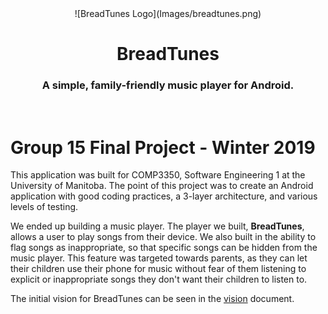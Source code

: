 <div align="center">
    ![BreadTunes Logo](Images/breadtunes.png)
</div>
<div align="center">
    <h1>BreadTunes</h1>
    <h3>A simple, family-friendly music player for Android.</h3>
</div>
<br/>


# Group 15 Final Project - Winter 2019

This application was built for COMP3350, Software Engineering 1 at the University of Manitoba. The point of this project was to create an Android application with good coding practices, a 3-layer architecture, and various levels of testing.

We ended up building a music player. The player we built, **BreadTunes**, allows a user to play songs from their device. We also built in the ability to flag songs as inappropriate, so that specific songs can be hidden from the music player. This feature was targeted towards parents, as they can let their children use their phone for music without fear of them listening to explicit or inappropriate songs they don't want their children to listen to.

The initial vision for BreadTunes can be seen in the [vision](Documents/VISION.md) document.